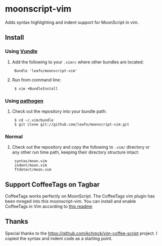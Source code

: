 # moonscript-vim

Adds syntax highlighting and indent support for MoonScript in vim.

## Install

### Using [Vundle](https://github.com/gmarik/vundle)

1. Add the following to your `.vimrc` where other bundles are located:

		Bundle 'leafo/moonscript-vim'

2. Run from command line:

		$ vim +BundleInstall

### Using [pathogen](https://github.com/tpope/vim-pathogen)

1. Check out the repository into your bundle path:

        $ cd ~/.vim/bundle
        $ git clone git://github.com/leafo/moonscript-vim.git

### Normal

1. Check out the repository and copy the following to `.vim/` directory or any
   other run time path, keeping their directory structure intact:

		syntax/moon.vim
		indent/moon.vim
		ftdetect/moon.vim

## Support CoffeeTags on Tagbar

CoffeeTags works perfectly on MoonScript.
The CoffeeTags vim plugin has been mreged into this moonscript-vim.
You can install and enable CoffeeTags in Vim according to [this readme](https://github.com/lukaszkorecki/coffeetags)

## Thanks

Special thanks to the <https://github.com/kchmck/vim-coffee-script> project. I
copied the syntax and indent code as a starting point.
